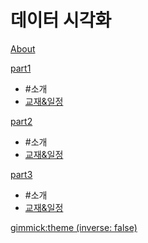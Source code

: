 # 데이터 시각화

[About](doc/intro.md)


[part1]()

  * #소개
  * [교재&일정](doc/part1/intro.md)
  

[part2]()

  * #소개
  * [교재&일정](doc/part1/intro.md)
  
  
[part3]()

  * #소개
  * [교재&일정](doc/part1/intro.md)
  


[gimmick:theme (inverse: false)](cerulean)
